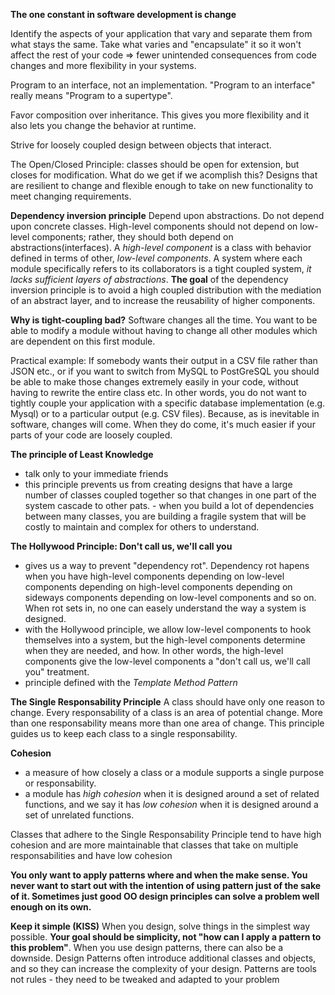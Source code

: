 **The one constant in software development is change**

Identify the aspects of your application that vary and separate them from what stays the same.
Take what varies and "encapsulate" it so it won't affect the rest of your code => fewer unintended consequences from code changes and more flexibility in your systems.

Program to an interface, not an implementation.
"Program to an interface" really means "Program to a supertype".

Favor composition over inheritance. This gives you more flexibility and it also lets you change the behavior at runtime. 

Strive for loosely coupled design between objects that interact.

The Open/Closed Principle: classes should be open for extension, but closes for modification.
What do we get if we acomplish this? Designs that are resilient to change and flexible enough to take on new functionality to meet changing requirements. 

**Dependency inversion principle**
Depend upon abstractions. Do not depend upon concrete classes. 
High-level components should not depend on low-level components; rather, they should both depend on abstractions(interfaces). 
A *high-level component* is a class with behavior defined in terms of other, *low-level components*.
A system where each module specifically refers to its collaborators is a tight coupled system, *it lacks sufficient layers of abstractions*.
**The goal** of the dependency inversion principle is to avoid a high coupled distribution with the mediation of an abstract layer, and to increase the reusability of higher components.

**Why is tight-coupling bad?**
Software changes all the time. You want to be able to modify a module without having to change all other modules which are dependent on this first module. 

Practical example:
If somebody wants their output in a CSV file rather than JSON etc., or if you want to switch from MySQL to PostGreSQL you should be able to make those changes extremely easily in your code, without having to rewrite the entire class etc. In other words, you do not want to tightly couple your application with a specific database implementation (e.g. Mysql) or to a particular output (e.g. CSV files). Because, as is inevitable in software, changes will come. When they do come, it's much easier if your parts of your code are loosely coupled. 

**The principle of Least Knowledge**
- talk only to your immediate friends
- this principle prevents us from creating designs that have a large number of classes coupled together so that changes in one part of the system cascade to other pats. - when you build a lot of dependencies between many classes, you are building a fragile system that will be costly to maintain and complex for others to understand. 

**The Hollywood Principle: Don't call us, we'll call you**
- gives us a way to prevent "dependency rot". Dependency rot hapens when you have high-level components depending on low-level components depending on high-level components depending on sideways components depending on low-level components and so on. When rot sets in, no one can easely understand the way a system is designed. 
- with the Hollywood principle, we allow low-level components to hook themselves into a system, but the high-level components determine when they are needed, and how. In other words, the high-level components give the low-level components a "don't call us, we'll call you" treatment. 
- principle defined with the *Template Method Pattern*

**The Single Responsability Principle**
A class should have only one reason to change. 
Every responsability of a class is an area of potential change. More than one responsability means more than one area of change. 
This principle guides us to keep each class to a single responsability. 

**Cohesion**
- a measure of how closely a class or a module supports a single purpose or responsability. 
- a module has *high cohesion* when it is designed around a set of related functions, and we say it has *low cohesion* when it is designed around a set of unrelated functions. 

Classes that adhere to the Single Responsability Principle tend to have high cohesion and are more maintainable that classes that take on multiple responsabilities and have low cohesion

**You only want to apply patterns where and when the make sense. You never want to start out with the intention of using pattern just of the sake of it. Sometimes just good OO design principles can solve a problem well enough on its own.**

**Keep it simple (KISS)**
When you design, solve things in the simplest way possible. **Your goal should be simplicity, not "how can I apply a pattern to this problem"**.
When you use design patterns, there can also be a downside. Design Patterns often introduce additional classes and objects, and so they can increase the complexity of your design.
Patterns are tools not rules - they need to be tweaked and adapted to your problem 
